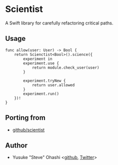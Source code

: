 # Scientist

A Swift library for carefully refactoring critical paths.

## Usage

    func allow(user: User) -> Bool {
	    return Scienctist<Bool>().science({
	    	experiment in
	    	experiment.use {
	    		return module.check_user(user)
	    	}

	    	experiment.tryNew {
	    		return user.allowed
	    	}
	    	experiment.run()
	    })!
    }

## Porting from

- [github/scientist](https://github.com/github/scientist)

## Author

- Yusuke "Steve" Ohashi <[github](https://github.com/junkpiano), [Twitter](https://twitter.com/junkpiano)>
